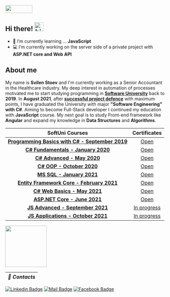 <p><img width="85" height="25" src="https://visitor-badge.glitch.me/badge?page_id=SvilenStoev">  </p>

## Hi there! <img src="https://user-images.githubusercontent.com/1303154/88677602-1635ba80-d120-11ea-84d8-d263ba5fc3c0.gif" width="28px" alt="hi">

- 🌱 I’m currently learning ... **JavaScript**
- :computer: I’m currently working on the server side of a private project with **ASP.NET core and Web API**

## About me
My name is **Svilen Stoev** and I'm currently working as a Senior Accountant in the Healthcare industry. My deep interest in automation of processes motivated me to start studying programming in **[Software University](https://softuni.bg/)** back to **2019**. In **August 2021**, after **[successful project defence](https://github.com/SvilenStoev/ASP.NET-Core-Project-BoostUp)** with maximum points, I have graduated the University with major **"Software Engineering" with C#**. Aiming to become Full-Stack developer I continued my education with **JavaScript** course. My next goal is to study Front-end framework like **Angular** and expand my knowledge in **Data Structures** and **Algorithms**.


|**SoftUni Courses**|**Certificates**| 
   | :---:  | :---:  |
   |<a href="https://softuni.bg/trainings/2428/programming-basics-with-csharp-september-2019" > **Programming Basics with C# - September 2019** </a>   | <a href="https://softuni.bg/certificates/details/71502/e414b66e"> Open</a> |
   |<a href="https://softuni.bg/trainings/2599/programming-fundamentals-january-2020"> **C# Fundamentals - January 2020** </a>| <a href="https://softuni.bg/certificates/details/80079/063fc398"> Open</a> |
   |<a href="https://softuni.bg/trainings/2834/csharp-advanced-may-2020"> **C# Advanced - May 2020** </a> | <a href="https://softuni.bg/certificates/details/83442/f7083f29"> Open</a> |
   |<a href="https://softuni.bg/trainings/3008/csharp-oop-october-2020"> **C# OOP - October 2020** </a> | <a href="https://softuni.bg/certificates/details/95862/03de0400"> Open</a> |
   |<a href="https://softuni.bg/trainings/3272/ms-sql-january-2021"> **MS SQL - January 2021** </a> | <a href="https://softuni.bg/certificates/details/97979/1daab2fc"> Open</a> |
   |<a href="https://softuni.bg/trainings/3221/entity-framework-core-february-2021"> **Entity Framework Core - February 2021** </a> | <a href="https://softuni.bg/certificates/details/102731/49aeace4"> Open</a> |
   |<a href="https://softuni.bg/trainings/3353/csharp-web-basics-basics-may-2021/internal"> **C# Web Basics - May 2021** </a> | <a href="https://softuni.bg/certificates/details/109511/dbf7f14a"> Open</a> |
   |<a href="https://softuni.bg/trainings/3354/asp-dot-net-core-june-2021"> **ASP.NET Core - June 2021** </a>| <a href="https://softuni.bg/certificates/details/113477/90002fb2"> Open</a> |
   |<a href="https://softuni.bg/trainings/3487/js-advanced-september-2021"> **JS Advanced - September 2021** </a>| <a href="https://github.com/SvilenStoev/JavaScript-SoftUni/tree/main/JS%20Advanced"> In progress</a> |
   |<a href="https://softuni.bg/trainings/3488/js-applications-october-2021"> **JS Applications - October 2021** </a>| <a href="https://github.com/SvilenStoev/JavaScript-SoftUni/tree/main/JS%20Advanced"> In progress</a> |

<div class="col-5"><img height="130" src="https://github-readme-stats.vercel.app/api/top-langs/?username=SvilenStoev&layout=compact"/> </div>

| ***📧 Contacts*** |
| :-: |
[![Linkedin Badge](https://img.shields.io/badge/LinkedIn-0077B5?style=flat&labelColor=1ca0f1&logo=linkedin&logoColor=white)](https://www.linkedin.com/in/svilenstoev/)  [![Mail Badge](https://img.shields.io/badge/-svilen.d.stoev@abv.bg-c0392b?style=flat&labelColor=c0392b&logo=gmail&logoColor=white)](mailto:svilen.d.stoev@abv.bg)  [![Facebook Badge](https://img.shields.io/badge/-Facebook-1ca0f1?style=flat&labelColor=1ca0f1&logo=facebook&logoColor=white&link=https://www.facebook.com/svilen.stoev.3/)](https://www.facebook.com/svilen.stoev.3/)
